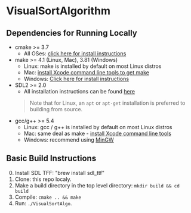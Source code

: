 # VisualSortAlgorithm
## Dependencies for Running Locally
* cmake >= 3.7
  * All OSes: [click here for install instructions](https://cmake.org/install/)
* make >= 4.1 (Linux, Mac), 3.81 (Windows)
  * Linux: make is installed by default on most Linux distros
  * Mac: [install Xcode command line tools to get make](https://developer.apple.com/xcode/features/)
  * Windows: [Click here for install instructions](http://gnuwin32.sourceforge.net/packages/make.htm)
* SDL2 >= 2.0
  * All installation instructions can be found [here](https://wiki.libsdl.org/Installation)
  >Note that for Linux, an `apt` or `apt-get` installation is preferred to building from source. 
* gcc/g++ >= 5.4
  * Linux: gcc / g++ is installed by default on most Linux distros
  * Mac: same deal as make - [install Xcode command line tools](https://developer.apple.com/xcode/features/)
  * Windows: recommend using [MinGW](http://www.mingw.org/)

## Basic Build Instructions
0. Install SDL TFF: "brew install sdl_ttf"
1. Clone: this repo localy.
2. Make a build directory in the top level directory: `mkdir build && cd build`
3. Compile: `cmake .. && make`
4. Run: `./VisualSortAlgo`.
